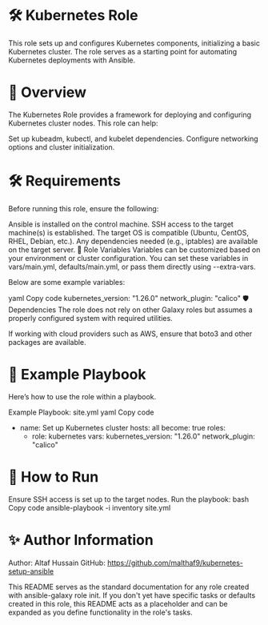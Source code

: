 # 🛠️ Kubernetes Role
This role sets up and configures Kubernetes components, initializing a basic Kubernetes cluster. The role serves as a starting point for automating Kubernetes deployments with Ansible.

# 📜 Overview
The Kubernetes Role provides a framework for deploying and configuring Kubernetes cluster nodes. This role can help:

Set up kubeadm, kubectl, and kubelet dependencies.
Configure networking options and cluster initialization.
# 🛠️ Requirements
Before running this role, ensure the following:

Ansible is installed on the control machine.
SSH access to the target machine(s) is established.
The target OS is compatible (Ubuntu, CentOS, RHEL, Debian, etc.).
Any dependencies needed (e.g., iptables) are available on the target server.
🔑 Role Variables
Variables can be customized based on your environment or cluster configuration. You can set these variables in vars/main.yml, defaults/main.yml, or pass them directly using --extra-vars.

Below are some example variables:

yaml
Copy code
kubernetes_version: "1.26.0"
network_plugin: "calico"
🛡️ Dependencies
The role does not rely on other Galaxy roles but assumes a properly configured system with required utilities.

If working with cloud providers such as AWS, ensure that boto3 and other packages are available.

# 🚀 Example Playbook
Here’s how to use the role within a playbook.

Example Playbook: site.yml
yaml
Copy code
- name: Set up Kubernetes cluster
  hosts: all
  become: true
  roles:
    - role: kubernetes
      vars:
        kubernetes_version: "1.26.0"
        network_plugin: "calico"
# 🧩 How to Run
Ensure SSH access is set up to the target nodes.
Run the playbook:
bash
Copy code
ansible-playbook -i inventory site.yml


# ✨ Author Information
Author: Altaf Hussain
GitHub: https://github.com/malthaf9/kubernetes-setup-ansible

This README serves as the standard documentation for any role created with ansible-galaxy role init. If you don't yet have specific tasks or defaults created in this role, this README acts as a placeholder and can be expanded as you define functionality in the role's tasks.
